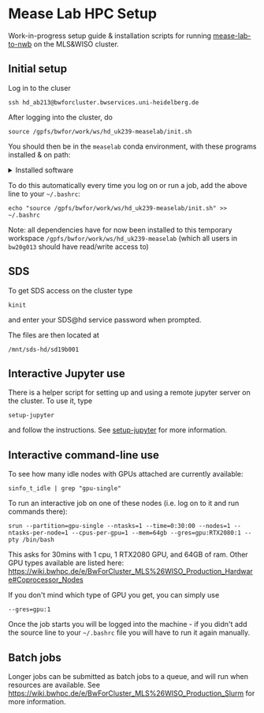 # Mease Lab HPC Setup

Work-in-progress setup guide & installation scripts for
running [mease-lab-to-nwb](https://github.com/ssciwr/mease-lab-to-nwb) on the MLS&WISO cluster.

## Initial setup

Log in to the cluser

```
ssh hd_ab213@bwforcluster.bwservices.uni-heidelberg.de
```

After logging into the cluster, do

```
source /gpfs/bwfor/work/ws/hd_uk239-measelab/init.sh
```

You should then be in the `measelab` conda environment, with these programs installed & on path:

<details>
  <summary>Installed software</summary>

- conda
- matlab
- [mease-lab-to-nwb](https://github.com/ssciwr/mease-lab-to-nwb)
- [setup-jupyter](https://github.com/ssciwr/mease-hpc-setup/setup-jupyter)
- spike sorters
  - [HDSort](https://git.bsse.ethz.ch/hima_public/HDsort)
  - [Herdingspikes2](https://github.com/mhhennig/hs2)
  - [IronClust](https://github.com/jamesjun/ironclust)
  - [Kilosort](https://github.com/MouseLand/Kilosort)
    - 1.0
    - 2.0
    - 2.5
    - 3.0 (git master)
  - [Klusta](https://github.com/kwikteam/klusta)
  - ~[Mountainsort4](https://github.com/flatironinstitute/mountainsort)~
    - not yet working
  - ~[SpykingCircus](https://spyking-circus.readthedocs.io/)~
    - not yet working
  - [Tridesclous](https://tridesclous.readthedocs.io/)
  - [Waveclus](https://github.com/csn-le/wave_clus)
  - [Combinato](https://github.com/jniediek/combinato)
  - ~[YASS](https://github.com/paninski-lab/yass)~
    - not yet working

</details>

To do this automatically every time you log on or run a job, add the above line to your `~/.bashrc`:

```
echo "source /gpfs/bwfor/work/ws/hd_uk239-measelab/init.sh" >> ~/.bashrc
```

Note: all dependencies have for now been installed to this temporary workspace `/gpfs/bwfor/work/ws/hd_uk239-measelab`
(which all users in `bw20g013` should have read/write access to)

## SDS

To get SDS access on the cluster type

```
kinit
```

and enter your SDS@hd service password when prompted.

The files are then located at

```
/mnt/sds-hd/sd19b001
```

## Interactive Jupyter use

There is a helper script for setting up and using a remote jupyter server on the cluster.
To use it, type

```
setup-jupyter
```

and follow the instructions.
See [setup-jupyter](setup-jupyter) for more information.

## Interactive command-line use

To see how many idle nodes with GPUs attached are currently available:

```
sinfo_t_idle | grep "gpu-single"
```

To run an interactive job on one of these nodes (i.e. log on to it and run commands there):

```
srun --partition=gpu-single --ntasks=1 --time=0:30:00 --nodes=1 --ntasks-per-node=1 --cpus-per-gpu=1 --mem=64gb --gres=gpu:RTX2080:1 --pty /bin/bash
```

This asks for 30mins with 1 cpu, 1 RTX2080 GPU, and 64GB of ram.
Other GPU types available are listed here:
https://wiki.bwhpc.de/e/BwForCluster_MLS%26WISO_Production_Hardware#Coprocessor_Nodes

If you don't mind which type of GPU you get, you can simply use

```
--gres=gpu:1
```

Once the job starts you will be logged into the machine - if you didn't add
the source line to your `~/.bashrc` file you will have to run it again manually.

## Batch jobs

Longer jobs can be submitted as batch jobs to a queue, and will run when resources are available.
See https://wiki.bwhpc.de/e/BwForCluster_MLS%26WISO_Production_Slurm for more information.
